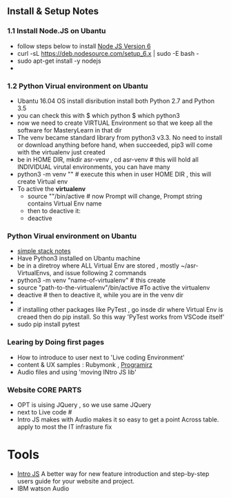 ##  Install & Setup Notes

### 1.1  Install Node.JS on Ubantu
+ follow steps below to install [Node JS Version 6](https://nodejs.org/en/download/package-manager/#debian-and-ubuntu-based-linux-distributions)
+ curl -sL https://deb.nodesource.com/setup_6.x | sudo -E bash -
+ sudo apt-get install -y nodejs
+ 

### 1.2  Python Virual environment on Ubantu
+ Ubantu 16.04 OS install disribution install both Python 2.7 and Python 3.5
+ you can check this with  $ which python  $ which python3
+ now we need to create VIRTUAL Environment so that we keep all the software for  MasteryLearn in that dir
+ The venv became standard library from python3 v3.3. No need to install or download anything before hand, when succeeded, pip3 will come with the virtualenv just created
+ be in HOME DIR,  mkdir asr-venv , cd asr-venv   # this will hold all INDIVIDUAL virutal environments, you can have many 
+ python3 -m venv "<path-or-name-of-virtualenv>"  # execute this when in user HOME DIR , this will create Virtual env
+ To active the **virtualenv**
  + source "<path-to-the-virtualenv>"/bin/active   # now Prompt will change,  Prompt string contains Virtual Env name
  + then to deactive it:
  + deactive

### Python Virual environment on Ubantu
+ [simple stack notes](http://stackoverflow.com/questions/29934032/virtualenv-python-3-ubuntu-14-04-64-bit)
+ Have Python3 installed on Ubantu machine
+ be in a diretroy where ALL Virtual Env are stored , mostly ~/asr-VirtualEnvs, and issue following 2 commands
+ python3 -m venv "name-of-virtualenv"  # this create 
+ source "path-to-the-virtualenv"/bin/active  #To active the virtualenv
+ deactive  #  then to deactive it, while you are in the venv dir
+
+ if installing other packages like PyTest , go insde dir where Virtual Env is creaed then do pip install. So this way 'PyTest works from VSCode itself'
+ sudo pip  install pytest

### Learing by Doing first pages 
+ How to introduce to user next to 'Live coding Environment'
+ content & UX samples : Rubymonk , [Programirz](https://www.programiz.com/python-programming)
+ Audio files and  using 'moving INtro JS lib' 

### Website CORE PARTS
+ OPT is uising JQuery , so we use same JQuery
+ next to Live code #
+ Intro JS makes  with Audio makes it so easy to get a point Across table. apply to most the IT infrasture fix

# Tools
+ [Intro JS]( http://introjs.com) A better way for new feature introduction and step-by-step users guide for your website and project.
+ IBM watson Audio
